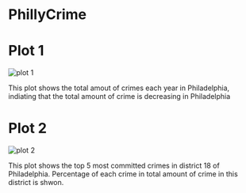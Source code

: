 # PhillyCrime


<h1> Plot 1 </h1>
<img src = 'https://cloud.githubusercontent.com/assets/25536928/22622180/d0682b94-eb01-11e6-8698-f8f5cdb03aac.jpg' alt = 'plot 1'/>
<p> This plot shows the total amout of crimes each year in Philadelphia, indiating that the total amount of crime is decreasing in Philadelphia</p>

<h1> Plot 2 </h1>
<img src ='https://github.com/xiaoyan2109/PhillyCrime/issues/2' alt = 'plot 2'/>
<p> This plot shows the top 5 most committed crimes in district 18 of Philadelphia. Percentage of each crime in total amount of crime in this district is shwon.</p>
